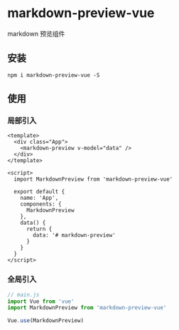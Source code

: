 # markdown-preview-vue

markdown 预览组件

## 安装

```shell
npm i markdown-preview-vue -S
```

## 使用
### 局部引入
```vue
<template>
  <div class="App">
    <markdown-preview v-model="data" />
  </div>
</template>

<script>
  import MarkdownPreview from 'markdown-preview-vue'

  export default {
    name: 'App',
    components: {
      MarkdownPreview
    },
    data() {
      return {
        data: '# markdown-preview'
      }
    }
  }
</script>
```

### 全局引入
```javascript
// main.js
import Vue from 'vue'
import MarkdownPreview from 'markdown-preview-vue'

Vue.use(MarkdownPreview)
```

